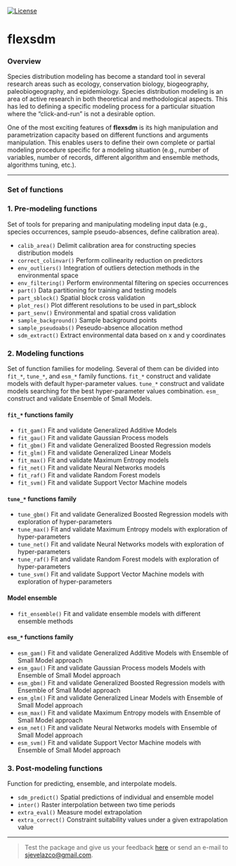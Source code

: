 [![License](https://img.shields.io/badge/license-GPL%20%28%3E=%203%29-lightgrey.svg?style=flat)](http://www.gnu.org/licenses/gpl-3.0.html)
# flexsdm

### Overview 
Species distribution modeling has become a standard tool in several research areas such as ecology, 
conservation biology, biogeography, paleobiogeography, and epidemiology. Species distribution 
modeling is an area of active research in both theoretical and methodological aspects. This has 
led to defining a specific modeling process for a particular situation where the 
“click-and-run” is not a desirable option. 

One of the most exciting features of **flexsdm** is its high manipulation and parametrization 
capacity based on different functions and arguments manipulation. This enables users to define 
their own complete or partial modeling procedure specific for a modeling situation (e.g., number 
of variables, number of records, different algorithm and ensemble methods, algorithms tuning, etc.).

--- ---
### Set of functions
### 1. Pre-modeling functions 
Set of tools for preparing and manipulating modeling input data (e.g., species occurrences, 
sample pseudo-absences, define calibration area).

* `calib_area()` Delimit calibration area for constructing species distribution models
* `correct_colinvar()` Perform collinearity reduction on predictors
* `env_outliers()` Integration of outliers detection methods in the environmental space
* `env_filtering()` Perform environmental filtering on species occurrences
* `part()` Data partitioning for training and testing models
* `part_sblock()` Spatial block cross validation
* `plot_res()` Plot different resolutions to be used in part_sblock
* `part_senv()` Environmental and spatial cross validation
* `sample_background()` Sample background points
* `sample_pseudoabs()` Peseudo-absence allocation method
* `sdm_extract()` Extract environmental data based on x and y coordinates


### 2. Modeling functions 
Set of function families for modeling. Several of them can be divided into `fit_*`, `tune_*`, and 
`esm_*` family functions. `fit_*` construct and validate models with default hyper-parameter 
values. `tune_*` construct and validate models searching for the best hyper-parameter values 
combination. `esm_` construct and validate Ensemble of Small Models.

#### `fit_*` functions family
* `fit_gam()` Fit and validate Generalized Additive Models
* `fit_gau()` Fit and validate Gaussian Process models
* `fit_gbm()` Fit and validate Generalized Boosted Regression models
* `fit_glm()` Fit and validate Generalized Linear Models
* `fit_max()` Fit and validate Maximum Entropy models
* `fit_net()` Fit and validate Neural Networks models
* `fit_raf()` Fit and validate Random Forest models
* `fit_svm()` Fit and validate Support Vector Machine models

#### `tune_*` functions family
* `tune_gbm()` Fit and validate Generalized Boosted Regression models with exploration of 
hyper-parameters
* `tune_max()` Fit and validate Maximum Entropy models with exploration of hyper-parameters
* `tune_net()` Fit and validate Neural Networks models with exploration of hyper-parameters
* `tune_raf()` Fit and validate Random Forest models with exploration of hyper-parameters
* `tune_svm()` Fit and validate Support Vector Machine models with exploration of hyper-parameters

#### Model ensemble
* `fit_ensemble()` Fit and validate ensemble models with different ensemble methods

#### `esm_*` functions family
* `esm_gam()` Fit and validate Generalized Additive Models with Ensemble of Small Model approach
* `esm_gau()` Fit and validate Gaussian Process models Models with Ensemble of Small Model approach
* `esm_gbm()` Fit and validate Generalized Boosted Regression models with Ensemble of Small 
Model approach
* `esm_glm()` Fit and validate Generalized Linear Models with Ensemble of Small Model approach
* `esm_max()` Fit and validate Maximum Entropy models with Ensemble of Small Model approach
* `esm_net()` Fit and validate Neural Networks models with Ensemble of Small Model approach
* `esm_svm()` Fit and validate Support Vector Machine models with Ensemble of Small Model 
approach

### 3. Post-modeling functions
Function for predicting, ensemble, and interpolate models.

* `sdm_predict()` Spatial predictions of individual and ensemble model
* `inter()` Raster interpolation between two time periods
* `extra_eval()` Measure model extrapolation
* `extra_correct()` Constraint suitability values under a given extrapolation value

--- ---
> Test the package and give us your feedback [here](https://github.com/sjevelazco/flexsdm/issues) or send an e-mail to sjevelazco@gmail.com.
